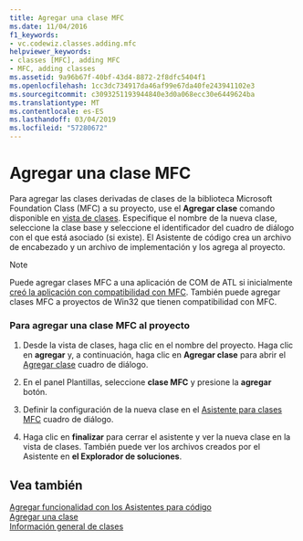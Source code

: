```yaml
---
title: Agregar una clase MFC
ms.date: 11/04/2016
f1_keywords:
- vc.codewiz.classes.adding.mfc
helpviewer_keywords:
- classes [MFC], adding MFC
- MFC, adding classes
ms.assetid: 9a96b67f-40bf-43d4-8872-2f8dfc5404f1
ms.openlocfilehash: 1cc3dc734917da46af99e67da40fe243941102e3
ms.sourcegitcommit: c3093251193944840e3d0a068ecc30e6449624ba
ms.translationtype: MT
ms.contentlocale: es-ES
ms.lasthandoff: 03/04/2019
ms.locfileid: "57280672"
---
```

# <a name="adding-an-mfc-class"></a>Agregar una clase MFC

Para agregar las clases derivadas de clases de la biblioteca Microsoft Foundation Class (MFC) a su proyecto, use el **Agregar clase** comando disponible en [vista de clases](/visualstudio/ide/viewing-the-structure-of-code). Especifique el nombre de la nueva clase, seleccione la clase base y seleccione el identificador del cuadro de diálogo con el que está asociado (si existe). El Asistente de código crea un archivo de encabezado y un archivo de implementación y los agrega al proyecto.

> [!NOTE]
>  Puede agregar clases MFC a una aplicación de COM de ATL si inicialmente [creó la aplicación con compatibilidad con MFC](../../atl/reference/mfc-support-in-atl-projects.md). También puede agregar clases MFC a proyectos de Win32 que tienen compatibilidad con MFC.

### <a name="to-add-an-mfc-class-to-your-project"></a>Para agregar una clase MFC al proyecto

1. Desde la vista de clases, haga clic en el nombre del proyecto. Haga clic en **agregar** y, a continuación, haga clic en **Agregar clase** para abrir el [Agregar clase](../../ide/add-class-dialog-box.md) cuadro de diálogo.

1. En el panel Plantillas, seleccione **clase MFC** y presione la **agregar** botón.

1. Definir la configuración de la nueva clase en el [Asistente para clases MFC](../../mfc/reference/mfc-add-class-wizard.md) cuadro de diálogo.

1. Haga clic en **finalizar** para cerrar el asistente y ver la nueva clase en la vista de clases. También puede ver los archivos creados por el Asistente en **el Explorador de soluciones**.

## <a name="see-also"></a>Vea también

[Agregar funcionalidad con los Asistentes para código](../../ide/adding-functionality-with-code-wizards-cpp.md)<br/>
[Agregar una clase](../../ide/adding-a-class-visual-cpp.md)<br/>
[Información general de clases](../../mfc/class-library-overview.md)
